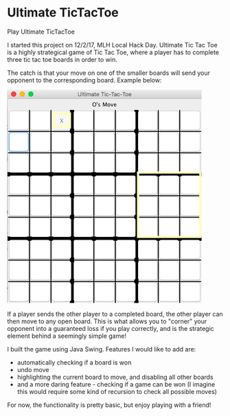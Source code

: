 # Ultimate TicTacToe
Play Ultimate TicTacToe

I started this project on 12/2/17, MLH Local Hack Day. Ultimate Tic Tac Toe is a highly strategical game of Tic Tac Toe, where a player has to complete three tic tac toe boards in order to win. 

The catch is that your move on one of the smaller boards will send your opponent to the corresponding board. 
Example below:

!["X moves and sends O to the right-middle board"](https://github.com/aaron-gu/UltimateTicTacToe/blob/master/ExampleMove.jpg)

If a player sends the other player to a completed board, the other player can then move to any open board. This is what allows you to "corner" your opponent into a guaranteed loss if you play correctly, and is the strategic element behind a seemingly simple game!

I built the game using Java Swing. Features I would like to add are:

* automatically checking if a board is won
* undo move
* highlighting the current board to move, and disabling all other boards
* and a more daring feature - checking if a game can be won (I imagine this would require some kind of recursion to check all possible moves)

For now, the functionality is pretty basic, but enjoy playing with a friend!
